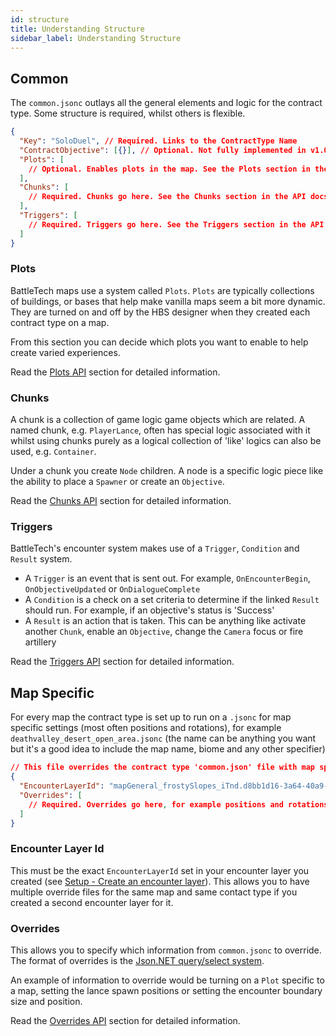 ```yaml
---
id: structure
title: Understanding Structure
sidebar_label: Understanding Structure
---
```


## Common

The `common.jsonc` outlays all the general elements and logic for the contract type. Some structure is required, whilst others is flexible.

```json
{
  "Key": "SoloDuel", // Required. Links to the ContractType Name
  "ContractObjective": [{}], // Optional. Not fully implemented in v1.0.0 yet so does nothing
  "Plots": [
    // Optional. Enables plots in the map. See the Plots section in the API
  ],
  "Chunks": [
    // Required. Chunks go here. See the Chunks section in the API docs
  ],
  "Triggers": [
    // Required. Triggers go here. See the Triggers section in the API docs
  ]
}
```

### Plots

BattleTech maps use a system called `Plots`. `Plots` are typically collections of buildings, or bases that help make vanilla maps seem a bit more dynamic. They are turned on and off by the HBS designer when they created each contract type on a map.

From this section you can decide which plots you want to enable to help create varied experiences.

Read the [Plots API](../contract-builder-api/plots.md) section for detailed information.

### Chunks

A chunk is a collection of game logic game objects which are related. A named chunk, e.g. `PlayerLance`, often has special logic associated with it whilst using chunks purely as a logical collection of 'like' logics can also be used, e.g. `Container`.

Under a chunk you create `Node` children. A node is a specific logic piece like the ability to place a `Spawner` or create an `Objective`.

Read the [Chunks API](../contract-builder-api/chunks.md) section for detailed information.

### Triggers

BattleTech's encounter system makes use of a `Trigger`, `Condition` and `Result` system.

- A `Trigger` is an event that is sent out. For example, `OnEncounterBegin`, `OnObjectiveUpdated` or `OnDialogueComplete`
- A `Condition` is a check on a set criteria to determine if the linked `Result` should run. For example, if an objective's status is 'Success'
- A `Result` is an action that is taken. This can be anything like activate another `Chunk`, enable an `Objective`, change the `Camera` focus or fire artillery

Read the [Triggers API](../contract-builder-api/triggers.md) section for detailed information.

## Map Specific

For every map the contract type is set up to run on a `.jsonc` for map specific settings (most often positions and rotations), for example `deathvalley_desert_open_area.jsonc` (the name can be anything you want but it's a good idea to include the map name, biome and any other specifier)

```json
// This file overrides the contract type 'common.json' file with map specific values (such as locations and rotations)
{
  "EncounterLayerId": "mapGeneral_frostySlopes_iTnd.d8bb1d16-3a64-40a9-a081-03a365fd0fcf", // Same Id set in the `EncounterLayerId`
  "Overrides": [
    // Required. Overrides go here, for example positions and rotations unique to the map
  ]
}
```

### Encounter Layer Id

This must be the exact `EncounterLayerId` set in your encounter layer you created (see [Setup - Create an encounter layer](setup)). This allows you to have multiple override files for the same map and same contact type if you created a second encounter layer for it.

### Overrides

This allows you to specify which information from `common.jsonc` to override. The format of overrides is the [Json.NET query/select system](https://www.newtonsoft.com/json/help/html/QueryJsonSelectTokenJsonPath.htm).

An example of information to override would be turning on a `Plot` specific to a map, setting the lance spawn positions or setting the encounter boundary size and position.

Read the [Overrides API](../contract-builder-api/overrides.md) section for detailed information.
